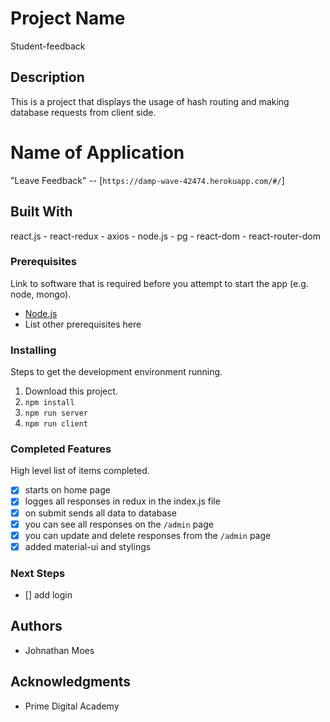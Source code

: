 # Project Name

Student-feedback

## Description

This is a project that displays the usage of hash routing and making database requests from client side.

# Name of Application

"Leave Feedback" -- [`https://damp-wave-42474.herokuapp.com/#/`]

## Built With

react.js - react-redux - axios - node.js - pg - react-dom - react-router-dom

### Prerequisites

Link to software that is required before you attempt to start the app (e.g. node, mongo).

- [Node.js](https://nodejs.org/en/)
- List other prerequisites here


### Installing

Steps to get the development environment running.

1. Download this project.
2. `npm install`
3. `npm run server`
4. `npm run client`

### Completed Features

High level list of items completed.

- [x] starts on home page
- [x] logges all responses in redux in the index.js file
- [x] on submit sends all data to database
- [x] you can see all responses on the `/admin` page
- [x] you can update and delete responses from the `/admin` page
- [x] added material-ui and stylings

### Next Steps

- [] add login

## Authors

* Johnathan Moes


## Acknowledgments

* Prime Digital Academy
